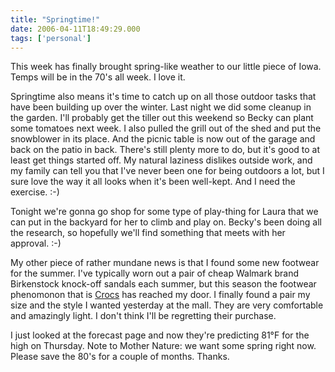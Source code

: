 ```yaml
---
title: "Springtime!"
date: 2006-04-11T18:49:29.000
tags: ['personal']
---
```


This week has finally brought spring-like weather to our little piece of Iowa. Temps will be in the 70's all week. I love it.

Springtime also means it's time to catch up on all those outdoor tasks that have been building up over the winter. Last night we did some cleanup in the garden. I'll probably get the tiller out this weekend so Becky can plant some tomatoes next week. I also pulled the grill out of the shed and put the snowblower in its place. And the picnic table is now out of the garage and back on the patio in back. There's still plenty more to do, but it's good to at least get things started off. My natural laziness dislikes outside work, and my family can tell you that I've never been one for being outdoors a lot, but I sure love the way it all looks when it's been well-kept. And I need the exercise. :-)

Tonight we're gonna go shop for some type of play-thing for Laura that we can put in the backyard for her to climb and play on. Becky's been doing all the research, so hopefully we'll find something that meets with her approval. :-)

My other piece of rather mundane news is that I found some new footwear for the summer. I've typically worn out a pair of cheap Walmark brand Birkenstock knock-off sandals each summer, but this season the footwear phenomonon that is [Crocs](http://www.crocs.com) has reached my door. I finally found a pair my size and the style I wanted yesterday at the mall. They are very comfortable and amazingly light. I don't think I'll be regretting their purchase.

I just looked at the forecast page and now they're predicting 81°F for the high on Thursday. Note to Mother Nature: we want some spring right now. Please save the 80's for a couple of months. Thanks.
